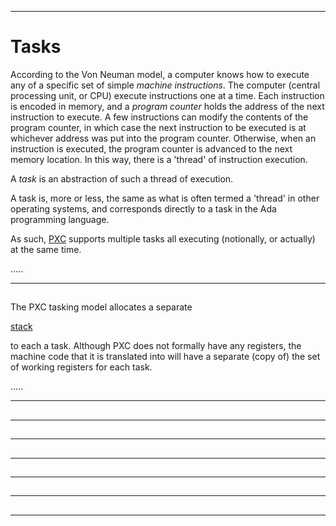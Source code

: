 -----------------------------------------------------------------------------------------------
# Tasks

According to the Von Neuman model, a computer knows how to execute any of a specific set of
simple _machine instructions_. The computer (central processing unit, or CPU) execute
instructions one at a time. Each instruction is encoded in memory, and a _program counter_
holds the address of the next instruction to execute. A few instructions can modify the
contents of the program counter, in which case the next instruction to be executed is at
whichever address was put into the program counter. Otherwise, when an instruction is executed,
the program counter is advanced to the next memory location. In this way, there is a 'thread'
of instruction execution.

A _task_ is an abstraction of such a thread of execution. 

A task is, more or less, the same as what is often termed a 'thread' in other operating
systems, and corresponds directly to a task in the Ada programming language. 

As such, [PXC](pxc.md) supports multiple tasks all executing (notionally, or actually) at the
same time. 

.....



-----------------------------------------------------------------------------------------------
## 

The PXC tasking model allocates a separate 

[stack](?????) 

to each a task. Although PXC does not
formally have any registers, the machine code that it is translated into will have a separate
(copy of) the set of working registers for each task.

.....


-----------------------------------------------------------------------------------------------
## 




-----------------------------------------------------------------------------------------------
## 




-----------------------------------------------------------------------------------------------
## 




-----------------------------------------------------------------------------------------------
## 




-----------------------------------------------------------------------------------------------
## 




-----------------------------------------------------------------------------------------------
## 




-----------------------------------------------------------------------------------------------
## 






